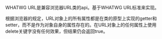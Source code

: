 WHATWG URL是兼容浏览器URL类的api。基于WHATWG URL标准来实现。

根据浏览器的规定，URL对象上的所有属性都是在类的原型上实现的getter和setter，而不是作为对象自身的属性存在的。在URL对象上的任何属性上使用delete关键字没有任何效果，但结果仍会返回true。